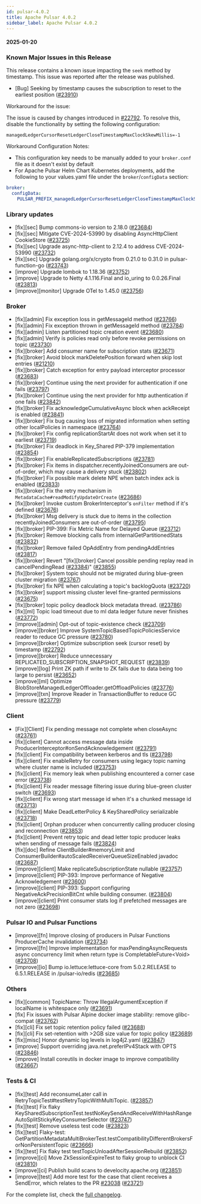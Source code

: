 ```yaml
---
id: pulsar-4.0.2
title: Apache Pulsar 4.0.2
sidebar_label: Apache Pulsar 4.0.2
---
```


#### 2025-01-20

### Known Major Issues in this Release

This release contains a known issue impacting the `seek` method by timestamp. This issue was reported after the release was published.

- [Bug] Seeking by timestamp causes the subscription to reset to the earliest position ([#23910](https://github.com/apache/pulsar/issues/23910))

Workaround for the issue:

The issue is caused by changes introduced in [#22792](https://github.com/apache/pulsar/pull/22792). To resolve this, disable the functionality by setting the following configuration:

```properties
managedLedgerCursorResetLedgerCloseTimestampMaxClockSkewMillis=-1
```

Workaround Configuration Notes:

- This configuration key needs to be manually added to your `broker.conf` file as it doesn't exist by default
- For Apache Pulsar Helm Chart Kubernetes deployments, add the following to your values.yaml file under the `broker`/`configData` section:

```yaml
broker:
  configData:
    PULSAR_PREFIX_managedLedgerCursorResetLedgerCloseTimestampMaxClockSkewMillis: "-1"
```

### Library updates

- [fix][sec] Bump commons-io version to 2.18.0 ([#23684](https://github.com/apache/pulsar/pull/23684))
- [fix][sec] Mitigate CVE-2024-53990 by disabling AsyncHttpClient CookieStore ([#23725](https://github.com/apache/pulsar/pull/23725))
- [fix][sec] Upgrade async-http-client to 2.12.4 to address CVE-2024-53990 ([#23732](https://github.com/apache/pulsar/pull/23732))
- [fix][sec] Upgrade golang.org/x/crypto from 0.21.0 to 0.31.0 in pulsar-function-go ([#23743](https://github.com/apache/pulsar/pull/23743))
- [improve] Upgrade lombok to 1.18.36 ([#23752](https://github.com/apache/pulsar/pull/23752))
- [improve] Upgrade to Netty 4.1.116.Final and io_uring to 0.0.26.Final ([#23813](https://github.com/apache/pulsar/pull/23813))
- [improve][monitor] Upgrade OTel to 1.45.0 ([#23756](https://github.com/apache/pulsar/pull/23756))

### Broker

- [fix][admin] Fix exception loss in getMessageId method ([#23766](https://github.com/apache/pulsar/pull/23766))
- [fix][admin] Fix exception thrown in getMessageId method ([#23784](https://github.com/apache/pulsar/pull/23784))
- [fix][admin] Listen partitioned topic creation event ([#23680](https://github.com/apache/pulsar/pull/23680))
- [fix][admin] Verify is policies read only before revoke permissions on topic ([#23730](https://github.com/apache/pulsar/pull/23730))
- [fix][broker] Add consumer name for subscription stats ([#23671](https://github.com/apache/pulsar/pull/23671))
- [fix][broker] Avoid block markDeletePosition forward when skip lost entries ([#21210](https://github.com/apache/pulsar/pull/21210))
- [fix][broker] Catch exception for entry payload interceptor processor ([#23683](https://github.com/apache/pulsar/pull/23683))
- [fix][broker] Continue using the next provider for authentication if one fails ([#23797](https://github.com/apache/pulsar/pull/23797))
- [fix][broker] Continue using the next provider for http authentication if one fails ([#23842](https://github.com/apache/pulsar/pull/23842))
- [fix][broker] Fix acknowledgeCumulativeAsync block when ackReceipt is enabled ([#23841](https://github.com/apache/pulsar/pull/23841))
- [fix][broker] Fix bug causing loss of migrated information when setting other localPolicies in namespace ([#23764](https://github.com/apache/pulsar/pull/23764))
- [fix][broker] Fix config replicationStartAt does not work when set it to earliest ([#23719](https://github.com/apache/pulsar/pull/23719))
- [fix][broker] Fix deadlock in Key_Shared PIP-379 implementation ([#23854](https://github.com/apache/pulsar/pull/23854))
- [fix][broker] Fix enableReplicatedSubscriptions ([#23781](https://github.com/apache/pulsar/pull/23781))
- [fix][broker] Fix items in dispatcher.recentlyJoinedConsumers are out-of-order, which may cause a delivery stuck ([#23802](https://github.com/apache/pulsar/pull/23802))
- [fix][broker] Fix possible mark delete NPE when batch index ack is enabled ([#23833](https://github.com/apache/pulsar/pull/23833))
- [fix][broker] Fix the retry mechanism in `MetadataCache#readModifyUpdateOrCreate` ([#23686](https://github.com/apache/pulsar/pull/23686))
- [fix][broker] Invoke custom BrokerInterceptor's `onFilter` method if it's defined ([#23676](https://github.com/apache/pulsar/pull/23676))
- [fix][broker] Msg delivery is stuck due to items in the collection recentlyJoinedConsumers are out-of-order ([#23795](https://github.com/apache/pulsar/pull/23795))
- [fix][broker] PIP-399: Fix Metric Name for Delayed Queue ([#23712](https://github.com/apache/pulsar/pull/23712))
- [fix][broker] Remove blocking calls from internalGetPartitionedStats ([#23832](https://github.com/apache/pulsar/pull/23832))
- [fix][broker] Remove failed OpAddEntry from pendingAddEntries ([#23817](https://github.com/apache/pulsar/pull/23817))
- [fix][broker] Revert "[fix][broker] Cancel possible pending replay read in cancelPendingRead ([#23384](https://github.com/apache/pulsar/pull/23384))" ([#23855](https://github.com/apache/pulsar/pull/23855))
- [fix][broker] System topic should not be migrated during blue-green cluster migration ([#23767](https://github.com/apache/pulsar/pull/23767))
- [fix][broker] fix NPE when calculating a topic's backlogQuota ([#23720](https://github.com/apache/pulsar/pull/23720))
- [fix][broker] support missing cluster level fine-granted permissions ([#23675](https://github.com/apache/pulsar/pull/23675))
- [fix][broker] topic policy deadlock block metadata thread. ([#23786](https://github.com/apache/pulsar/pull/23786))
- [fix][ml] Topic load timeout due to ml data ledger future never finishes ([#23772](https://github.com/apache/pulsar/pull/23772))
- [improve][admin] Opt-out of topic-existence check ([#23709](https://github.com/apache/pulsar/pull/23709))
- [improve][broker] Improve SystemTopicBasedTopicPoliciesService reader to reduce GC pressure ([#23780](https://github.com/apache/pulsar/pull/23780))
- [improve][broker] Optimize subscription seek (cursor reset) by timestamp ([#22792](https://github.com/apache/pulsar/pull/22792))
- [improve][broker] Reduce unnecessary REPLICATED_SUBSCRIPTION_SNAPSHOT_REQUEST ([#23839](https://github.com/apache/pulsar/pull/23839))
- [improve][log] Print ZK path if write to ZK fails due to data being too large to persist ([#23652](https://github.com/apache/pulsar/pull/23652))
- [improve][ml] Optimize BlobStoreManagedLedgerOffloader.getOffloadPolicies ([#23776](https://github.com/apache/pulsar/pull/23776))
- [improve][txn] Improve Reader in TransactionBuffer to reduce GC pressure ([#23779](https://github.com/apache/pulsar/pull/23779))

### Client

- [Fix][Client] Fix pending message not complete when closeAsync ([#23761](https://github.com/apache/pulsar/pull/23761))
- [fix][client] Cannot access message data inside ProducerInterceptor#onSendAcknowledgement ([#23791](https://github.com/apache/pulsar/pull/23791))
- [fix][client] Fix compatibility between kerberos and tls ([#23798](https://github.com/apache/pulsar/pull/23798))
- [fix][client] Fix enableRetry for consumers using legacy topic naming where cluster name is included ([#23753](https://github.com/apache/pulsar/pull/23753))
- [fix][client] Fix memory leak when publishing encountered a corner case error ([#23738](https://github.com/apache/pulsar/pull/23738))
- [fix][client] Fix reader message filtering issue during blue-green cluster switch ([#23693](https://github.com/apache/pulsar/pull/23693))
- [fix][client] Fix wrong start message id when it's a chunked message id ([#23713](https://github.com/apache/pulsar/pull/23713))
- [fix][client] Make DeadLetterPolicy & KeySharedPolicy serializable ([#23718](https://github.com/apache/pulsar/pull/23718))
- [fix][client] Orphan producer when concurrently calling producer closing and reconnection ([#23853](https://github.com/apache/pulsar/pull/23853))
- [fix][client] Prevent retry topic and dead letter topic producer leaks when sending of message fails ([#23824](https://github.com/apache/pulsar/pull/23824))
- [fix][doc] Refine ClientBuilder#memoryLimit and ConsumerBuilder#autoScaledReceiverQueueSizeEnabled javadoc ([#23687](https://github.com/apache/pulsar/pull/23687))
- [improve][client] Make replicateSubscriptionState nullable ([#23757](https://github.com/apache/pulsar/pull/23757))
- [improve][client] PIP-393: Improve performance of Negative Acknowledgement ([#23600](https://github.com/apache/pulsar/pull/23600))
- [improve][client] PIP-393: Support configuring NegativeAckPrecisionBitCnt while building consumer. ([#23804](https://github.com/apache/pulsar/pull/23804))
- [improve][client] Print consumer stats log if prefetched messages are not zero ([#23698](https://github.com/apache/pulsar/pull/23698))

### Pulsar IO and Pulsar Functions

- [improve][fn] Improve closing of producers in Pulsar Functions ProducerCache invalidation ([#23734](https://github.com/apache/pulsar/pull/23734))
- [improve][fn] Improve implementation for maxPendingAsyncRequests async concurrency limit when return type is CompletableFuture&lt;Void&gt; ([#23708](https://github.com/apache/pulsar/pull/23708))
- [improve][io] Bump io.lettuce:lettuce-core from 5.0.2.RELEASE to 6.5.1.RELEASE in /pulsar-io/redis ([#23685](https://github.com/apache/pulsar/pull/23685))

### Others

- [fix][common] TopicName: Throw IllegalArgumentException if localName is whitespace only ([#23691](https://github.com/apache/pulsar/pull/23691))
- [fix] Fix issues with Pulsar Alpine docker image stability: remove glibc-compat  ([#23762](https://github.com/apache/pulsar/pull/23762))
- [fix][cli] Fix set topic retention policy failed ([#23688](https://github.com/apache/pulsar/pull/23688))
- [fix][cli] Fix set-retention with >2GB size value for topic policy ([#23689](https://github.com/apache/pulsar/pull/23689))
- [fix][misc] Honor dynamic log levels in log4j2.yaml ([#23847](https://github.com/apache/pulsar/pull/23847))
- [improve] Support overriding java.net.preferIPv4Stack with OPTS ([#23846](https://github.com/apache/pulsar/pull/23846))
- [improve] Install coreutils in docker image to improve compatibility ([#23667](https://github.com/apache/pulsar/pull/23667))

### Tests & CI

- [fix][test] Add reconsumeLater call in RetryTopicTest#testRetryTopicWithMultiTopic. ([#23857](https://github.com/apache/pulsar/pull/23857))
- [fix][test] Fix flaky KeySharedSubscriptionTest.testNoKeySendAndReceiveWithHashRangeAutoSplitStickyKeyConsumerSelector ([#23747](https://github.com/apache/pulsar/pull/23747))
- [fix][test] Remove useless test code ([#23823](https://github.com/apache/pulsar/pull/23823))
- [fix][test] Flaky-test: GetPartitionMetadataMultiBrokerTest.testCompatibilityDifferentBrokersForNonPersistentTopic ([#23666](https://github.com/apache/pulsar/pull/23666))
- [fix][test] Fix flaky test testTopicUnloadAfterSessionRebuild ([#23852](https://github.com/apache/pulsar/pull/23852))
- [improve][ci] Move ZkSessionExpireTest to flaky group to unblock CI ([#23810](https://github.com/apache/pulsar/pull/23810))
- [improve][ci] Publish build scans to develocity.apache.org ([#23851](https://github.com/apache/pulsar/pull/23851))
- [improve][test] Add more test for the case that client receives a SendError, which relates to the PR [#23038](https://github.com/apache/pulsar/pull/23038) ([#23721](https://github.com/apache/pulsar/pull/23721))

For the complete list, check the [full changelog](https://github.com/apache/pulsar/compare/v4.0.1...v4.0.2).
